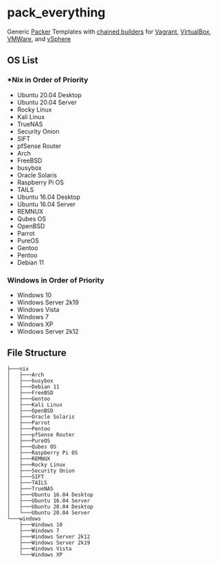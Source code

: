 # pack_everything
Generic [Packer](https://www.packer.io/docs) Templates with [chained builders](https://medium.com/swlh/chaining-machine-image-builds-with-packer-b6fd99e35049) for [Vagrant](https://www.packer.io/docs/builders/vagrant), [VirtualBox](https://www.packer.io/docs/builders/virtualbox/iso), [VMWare](https://www.packer.io/docs/builders/vmware/iso), and [vSphere](https://www.packer.io/docs/builders/vsphere/vsphere-iso)

## OS List
### \*Nix in Order of Priority
- Ubuntu 20.04 Desktop
- Ubuntu 20.04 Server
- Rocky Linux
- Kali Linux
- TrueNAS
- Security Onion
- SIFT
- pfSense Router
- Arch
- FreeBSD
- busybox
- Oracle Solaris
- Raspberry Pi OS
- TAILS
- Ubuntu 16.04 Desktop
- Ubuntu 16.04 Server
- REMNUX
- Qubes OS
- OpenBSD
- Parrot
- PureOS
- Gentoo
- Pentoo
- Debian 11


### Windows in Order of Priority
- Windows 10
- Windows Server 2k19
- Windows Vista
- Windows 7
- Windows XP
- Windows Server 2k12


## File Structure
```
├───nix
│   ├───Arch
│   ├───busybox
│   ├───Debian 11
│   ├───FreeBSD
│   ├───Gentoo
│   ├───Kali Linux
│   ├───OpenBSD
│   ├───Oracle Solaris
│   ├───Parrot
│   ├───Pentoo
│   ├───pfSense Router
│   ├───PureOS
│   ├───Qubes OS
│   ├───Raspberry Pi OS
│   ├───REMNUX
│   ├───Rocky Linux
│   ├───Security Onion
│   ├───SIFT
│   ├───TAILS
│   ├───TrueNAS
│   ├───Ubuntu 16.04 Desktop
│   ├───Ubuntu 16.04 Server
│   ├───Ubuntu 20.04 Desktop
│   └───Ubuntu 20.04 Server
└───windows
    ├───Windows 10
    ├───Windows 7
    ├───Windows Server 2k12
    ├───Windows Server 2k19
    ├───Windows Vista
    └───Windows XP
```

